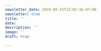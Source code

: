 ```yaml
---
newsletter_date: 2019-09-25T13:02:16-07:00
newsletter: true
title: ''
date: 
description: ''
image: ''
draft: true

---
```

